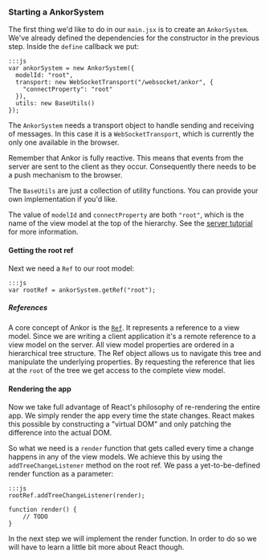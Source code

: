 ### Starting a AnkorSystem
 
The first thing we'd like to do in our `main.jsx` is to create an `AnkorSystem`. 
We've already defined the dependencies for the constructor in the previous step.
Inside the `define` callback we put:

    :::js
    var ankorSystem = new AnkorSystem({
      modelId: "root",
      transport: new WebSocketTransport("/websocket/ankor", {
        "connectProperty": "root"
      }),
      utils: new BaseUtils()
    });
    
The `AnkorSystem` needs a transport object to handle sending and receiving of messages.
In this case it is a `WebSocketTransport`, which is currently the only one available in the browser.

Remember that Ankor is fully reactive. 
This means that events from the server are sent to the client as they occur.
Consequently there needs to be a push mechanism to the browser.

The `BaseUtils` are just a collection of utility functions.
You can provide your own implementation if you'd like.

The value of `modelId` and `connectProperty` are both `"root"`, which is the name of the view model at the top of the hierarchy.
See the [server tutorial][servertutorial] for more information.

#### Getting the root ref

Next we need a `Ref` to our root model:
    
    :::js
    var rootRef = ankorSystem.getRef("root");
    
##### References

A core concept of Ankor is the [`Ref`][ref]. It represents a reference to a view model.
Since we are writing a client application it's a remote reference to a view model on the server.
All view model properties are ordered in a hierarchical tree structure.
The Ref object allows us to navigate this tree and manipulate the underlying properties.
By requesting the reference that lies at the `root` of the tree we get access to the complete view model.

#### Rendering the app

Now we take full advantage of React's philosophy of re-rendering the entire app.
We simply render the app every time the state changes.
React makes this possible by constructing a "virtual DOM" and only patching the difference into the actual DOM.

So what we need is a `render` function that gets called every time a change happens in any of the view models.
We achieve this by using the `addTreeChangeListener` method on the root ref.
We pass a yet-to-be-defined render function as a parameter:

    :::js
    rootRef.addTreeChangeListener(render);
    
    function render() {
        // TODO
    }
    
In the next step we will implement the render function.
In order to do so we will have to learn a little bit more about React though. 

[servertutorial]: http://ankor.io/tutorials/server
[ref]: https://github.com/ankor-io/ankor-framework/blob/ankor-0.4/ankor-js/src/main/webapp/js/ankor/Ref.js
